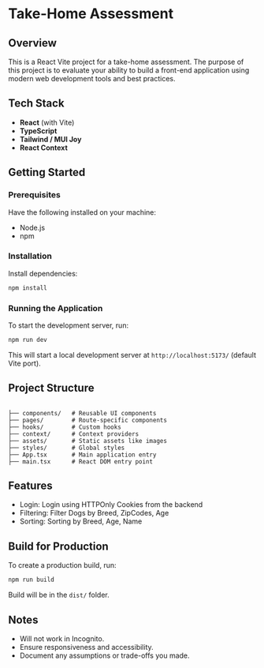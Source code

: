 # Take-Home Assessment

## Overview

This is a React Vite project for a take-home assessment. The purpose of this project is to evaluate your ability to build a front-end application using modern web development tools and best practices.

## Tech Stack

- **React** (with Vite)
- **TypeScript**
- **Tailwind / MUI Joy**
- **React Context**

## Getting Started

### Prerequisites

Have the following installed on your machine:

- Node.js
- npm

### Installation

Install dependencies:

```sh
npm install
```

### Running the Application

To start the development server, run:

```sh
npm run dev
```

This will start a local development server at `http://localhost:5173/` (default Vite port).

## Project Structure

```

├── components/   # Reusable UI components
├── pages/        # Route-specific components
├── hooks/        # Custom hooks
├── context/      # Context providers
├── assets/       # Static assets like images
├── styles/       # Global styles
├── App.tsx       # Main application entry
├── main.tsx      # React DOM entry point
```

## Features

- Login: Login using HTTPOnly Cookies from the backend
- Filtering: Filter Dogs by Breed, ZipCodes, Age
- Sorting: Sorting by Breed, Age, Name

## Build for Production

To create a production build, run:

```sh
npm run build
```

Build will be in the `dist/` folder.

## Notes

- Will not work in Incognito.
- Ensure responsiveness and accessibility.
- Document any assumptions or trade-offs you made.
